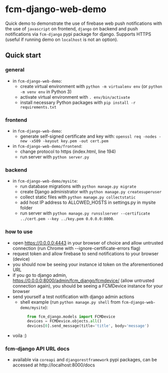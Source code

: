 # fcm-django-web-demo

Quick demo to demonstrate the use of firebase web push notifications with the use of `javascript` on frontend, `django` on backend and push notifications via `fcm-django` pypi package for django.
Supports HTTPS (useful if running demo on `localhost` is not an option).

## Quick start

### general
- in `fcm-django-web-demo`:
  - create virtual environment with `python -m virtualenv env` (or `python -m venv env` in Python 3)
  - activate virtual environment with `. env/bin/activate`
  - install necessary Python packages with `pip install -r requirements.txt`

### frontend
- in `fcm-django-web-demo`:
  - generate self-signed certificate and key with: `openssl req -nodes -new -x509 -keyout key.pem -out cert.pem`
- in `fcm-django-web-demo/frontend`:
  - change protocol to https (index.html, line 194)
  - run server with `python server.py`

### backend
- in `fcm-django-web-demo/mysite`:
  - run database migrations with `python manage.py migrate`
  - create Django administrator with `python manage.py createsuperuser`
  - collect static files with `python manage.py collectstatic`
  - add host IP address to ALLOWED_HOSTS in settings.py in mysite folder
  - run server with `python manage.py runsslserver --certificate ../cert.pem --key ../key.pem 0.0.0.0:8000`.

### how to use
- open https://0.0.0.0:4443 in your browser of choice and allow untrusted connection (run Chrome with --ignore-certificate-errors flag)
- request token and allow firebase to send notifications to your browser (device)
- you should now be seeing your instance id token on the aforementioned URL
- if you go to django admin, https://0.0.0.0:8000/admin/fcm_django/fcmdevice/ (allow untrusted connection again), you should be seeing a FCMDevice instance for your browser
- send yourself a test notification with django admin actions
  - shell example (run `python manage.py shell` from `fcm-django-web-demo/mysite`):
    ```python
	   from fcm_django.models import FCMDevice
	   devices = FCMDevice.objects.all()
	   devices[0].send_message(title='title', body='message')
    ```
- voila :)

### fcm-django API URL docs

  - available via `coreapi` and `djangorestframework` pypi packages, can be accessed at http://localhost:8000/docs

